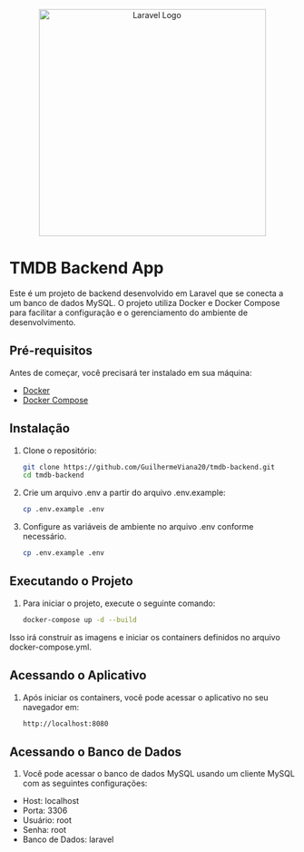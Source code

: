 <p align="center"><a href="https://laravel.com" target="_blank"><img src="https://raw.githubusercontent.com/laravel/art/master/logo-lockup/5%20SVG/2%20CMYK/1%20Full%20Color/laravel-logolockup-cmyk-red.svg" width="400" alt="Laravel Logo"></a></p>

# TMDB Backend App

Este é um projeto de backend desenvolvido em Laravel que se conecta a um banco de dados MySQL. O projeto utiliza Docker e Docker Compose para facilitar a configuração e o gerenciamento do ambiente de desenvolvimento.

## Pré-requisitos

Antes de começar, você precisará ter instalado em sua máquina:

- [Docker](https://www.docker.com/get-started)
- [Docker Compose](https://docs.docker.com/compose/)

## Instalação

1. Clone o repositório:

   ```bash
   git clone https://github.com/GuilhermeViana20/tmdb-backend.git
   cd tmdb-backend
   ```

2. Crie um arquivo .env a partir do arquivo .env.example:

   ```bash
   cp .env.example .env
   ```

3. Configure as variáveis de ambiente no arquivo .env conforme necessário.

   ```bash
   cp .env.example .env
   ```

## Executando o Projeto

1. Para iniciar o projeto, execute o seguinte comando:

   ```bash
   docker-compose up -d --build
   ```

Isso irá construir as imagens e iniciar os containers definidos no arquivo docker-compose.yml.

## Acessando o Aplicativo

1. Após iniciar os containers, você pode acessar o aplicativo no seu navegador em:

   ```bash
   http://localhost:8080
   ```

## Acessando o Banco de Dados

1. Você pode acessar o banco de dados MySQL usando um cliente MySQL com as seguintes configurações:

- Host: localhost
- Porta: 3306
- Usuário: root
- Senha: root
- Banco de Dados: laravel
